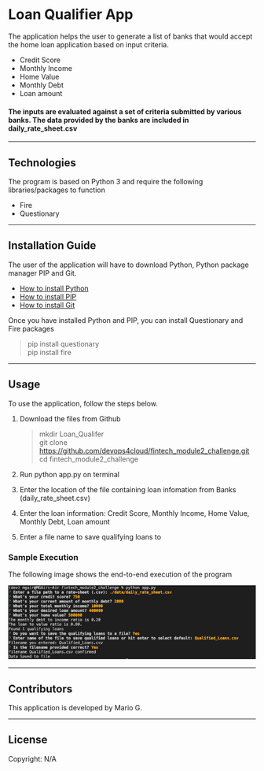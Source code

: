# Loan Qualifier App

The application helps the user to generate a list of banks that would accept the home loan application based on input criteria.

- Credit Score
- Monthly Income
- Home Value
- Monthly Debt
- Loan amount

#### The inputs are evaluated against a set of criteria submitted by various banks. The data provided by the banks are included in daily_rate_sheet.csv
---

## Technologies

The program is based on Python 3 and require the following libraries/packages to function

- Fire
- Questionary

---

## Installation Guide

The user of the application will have to download Python,   Python package manager PIP and Git.

   - [How to install Python](https://www.python.org/downloads/) 
   - [How to install PIP ](https://pip.pypa.io/en/stable/installation/) 
   - [How to install Git ](https://git-scm.com/book/en/v2/Getting-Started-Installing-Git) 
   
   Once you have installed Python and PIP, you can install Questionary and Fire packages 
   > pip install questionary <br>
   > pip install fire <br>
   

---

## Usage

To use the application, follow the steps below.

1. Download the files from Github
    > mkdir Loan_Qualifer <br>
    > git clone https://github.com/devops4cloud/fintech_module2_challenge.git <br>
    > cd fintech_module2_challenge

2. Run python app.py on terminal

3. Enter the location of the file containing loan infomation from Banks (daily_rate_sheet.csv)

4. Enter the loan information: Credit Score, Monthly Income, Home Value, Monthly Debt, Loan amount

5. Enter a file name to save qualifying loans to

### Sample Execution

The following image shows the end-to-end execution of the program

![Command line](how_to_execute_app.png)

---

## Contributors

This application is developed by Mario G.

---

## License

Copyright: N/A
